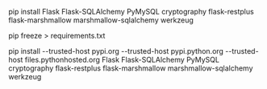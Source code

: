 pip install Flask Flask-SQLAlchemy PyMySQL cryptography flask-restplus flask-marshmallow marshmallow-sqlalchemy werkzeug

pip freeze > requirements.txt

pip install --trusted-host pypi.org --trusted-host pypi.python.org --trusted-host files.pythonhosted.org Flask Flask-SQLAlchemy PyMySQL cryptography flask-restplus flask-marshmallow marshmallow-sqlalchemy werkzeug